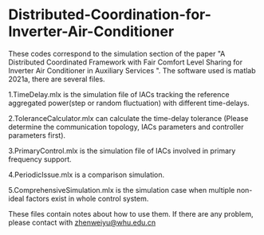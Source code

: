 # Distributed-Coordination-for-Inverter-Air-Conditioner
These codes correspond to the simulation section of the paper "A Distributed Coordinated Framework with Fair Comfort Level Sharing for Inverter Air Conditioner in Auxiliary Services ". The software used is matlab 2021a, there are several files. 

1.TimeDelay.mlx is the simulation file of IACs tracking the reference aggregated power(step or random fluctuation) with different time-delays.

2.ToleranceCalculator.mlx can calculate the time-delay tolerance (Please determine the communication topology, IACs parameters and controller parameters first).

3.PrimaryControl.mlx is the simulation file of IACs involved in primary frequency support.

4.PeriodicIssue.mlx is a comparison simulation.

5.ComprehensiveSimulation.mlx is the simulation case when multiple non-ideal factors exist in whole control system.

These files contain notes about how to use them. If there are any problem, please contact with zhenweiyu@whu.edu.cn 
